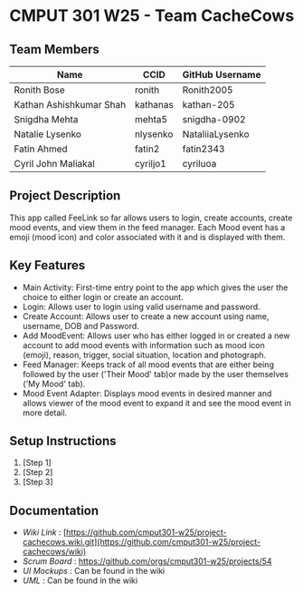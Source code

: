 # CMPUT 301 W25 - Team CacheCows

## Team Members

| Name        | CCID   | GitHub Username |
| ----------- | ------ | --------------- |
| Ronith Bose | ronith | Ronith2005      |
| Kathan Ashishkumar Shah | kathanas | kathan-205   |
| Snigdha Mehta           | mehta5   | snigdha-0902    |
| Natalie Lysenko | nlysenko | NataliiaLysenko    |
| Fatin Ahmed             | fatin2   | fatin2343       |
| Cyril John Maliakal | cyriljo1 | cyriluoa     |

## Project Description

This app called FeeLink so far allows users to login, create accounts, create mood events, and view them in the feed manager. Each Mood event has a emoji (mood icon) and color associated with it and is displayed with them.

## Key Features

- Main Activity: First-time entry point to the app which gives the user the choice to either login or create an account.
- Login: Allows user to login using valid username and password.
- Create Account: Allows user to create a new account using name, username, DOB and Password.
- Add MoodEvent: Allows user who has either logged in or created a new account to add mood events with information such as mood icon (emoji), reason, trigger, social situation, location and photograph.
- Feed Manager: Keeps track of all mood events that are either being followed by the user ('Their Mood' tab)or made by the user themselves ('My Mood' tab).
- Mood Event Adapter: Displays mood events in desired manner and allows viewer of the mood event to expand it and see the mood event in more detail.
  

## Setup Instructions

1. [Step 1]
2. [Step 2]
3. [Step 3]

## Documentation

- *Wiki Link* : [https://github.com/cmput301-w25/project-cachecows.wiki.git](https://github.com/cmput301-w25/project-cachecows/wiki) 
- *Scrum Board* : https://github.com/orgs/cmput301-w25/projects/54
- *UI Mockups* : Can be found in the wiki
- *UML* : Can be found in the wiki
